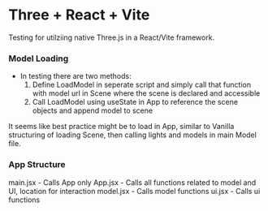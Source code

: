 # Three + React + Vite

Testing for utilziing native Three.js in a React/Vite framework.

### Model Loading
- In testing there are two methods:
    1. Define LoadModel in seperate script and simply call that function with model url in Scene where the scene is declared and accessible
    2. Call LoadModel using useState in App to reference the scene objects and append model to scene

It seems like best practice might be to load in App, similar to Vanilla structuring of loading Scene, then calling lights and models in main Model file.


### App Structure

main.jsx                - Calls App only
    App.jsx             - Calls all functions related to model and UI, location for interaction
        model.jsx       - Calls model functions
        ui.jsx          - Calls ui functions